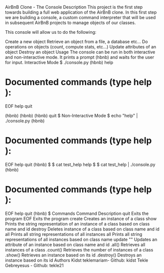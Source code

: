 AirBnB Clone - The Console
Description
This project is the first step towards building a full web application of the AirBnB clone. In this first step we are building a console, a custom command interpreter that will be used in subsequent AirBnB projects to manage objects of our classes.

This console will allow us to do the following:

Create a new object
Retrieve an object from a file, a database etc…
Do operations on objects (count, compute stats, etc…)
Update attributes of an object
Destroy an object
Usage
The console can be run in both interactive and non-interactive mode.
It prints a prompt (hbnb) and waits for the user for input.
Interactive Mode
$ ./console.py
(hbnb) help

Documented commands (type help <topic>):
========================================
EOF  help  quit

(hbnb)
(hbnb)
(hbnb) quit
$
Non-Interactive Mode
$ echo "help" | ./console.py
(hbnb)

Documented commands (type help <topic>):
========================================
EOF  help  quit
(hbnb)
$
$ cat test_help
help
$
$ cat test_help | ./console.py
(hbnb)

Documented commands (type help <topic>):
========================================
EOF  help  quit
(hbnb)
$
Commands
Command	Description
quit	Exits the program
EOF	Exits the program
create <class>	Creates an instance of a class
show <class> <id>	Prints the string representation of an instance of a class based on class name and id
destroy <class> <id>	Deletes instance of a class based on class name and id
all	Prints all string representations of all instances
all <class>	Prints all string representations of all instances based on class name
update <class> <id> <attribute name> "<attribute value>"	Updates an attribute of an instance based on class name and id
<class>.all()	Retrieves all instances of a class
<class>.count()	Retrieves the number of instances of a class
<class>.show(<id>)	Retrieves an instance based on its id
<class>.destroy(<id>)	Destroys an instance based on its id
Authors
Kidst teklemariam- Github: kidst
Tekle Gebreyesus - Github: tekle21

